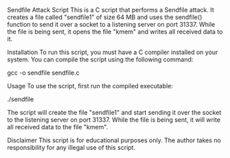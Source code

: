 Sendfile Attack Script
This is a C script that performs a Sendfile attack. It creates a file called "sendfile1" of size 64 MB and uses the sendfile() function to send it over a socket to a listening server on port 31337. While the file is being sent, it opens the file "kmem" and writes all received data to it.

Installation
To run this script, you must have a C compiler installed on your system. You can compile the script using the following command:

gcc -o sendfile sendfile.c

Usage
To use the script, first run the compiled executable:

./sendfile

The script will create the file "sendfile1" and start sending it over the socket to the listening server on port 31337. While the file is being sent, it will write all received data to the file "kmem".

Disclaimer
This script is for educational purposes only. The author takes no responsibility for any illegal use of this script.

